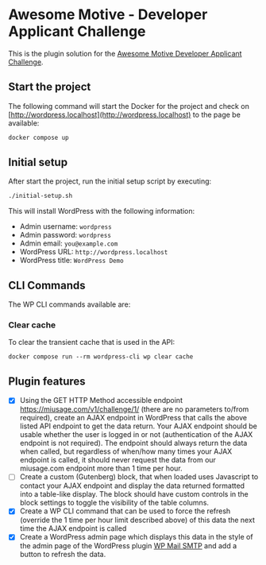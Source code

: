 # Awesome Motive - Developer Applicant Challenge

This is the plugin solution for the [Awesome Motive Developer Applicant Challenge](https://awesomemotive.com/developer-applicant-challenge/).

## Start the project

The following command will start the Docker for the project and check on [http://wordpress.localhost](http://wordpress.localhost) to the page be available:

```bash
docker compose up
```

## Initial setup

After start the project, run the initial setup script by executing:

```bash
./initial-setup.sh
```

This will install WordPress with the following information:

* Admin username: `wordpress`
* Admin password: `wordpress`
* Admin email: `you@example.com`
* WordPress URL: `http://wordpress.localhost`
* WordPress title: `WordPress Demo`

## CLI Commands

The WP CLI commands available are:

### Clear cache

To clear the transient cache that is used in the API:

```
docker compose run --rm wordpress-cli wp clear cache
```

## Plugin features

- [x]  Using the GET HTTP Method accessible endpoint https://miusage.com/v1/challenge/1/ (there are no parameters to/from required), create an AJAX endpoint in WordPress that calls the above listed API endpoint to get the data return. Your AJAX endpoint should be usable whether the user is logged in or not (authentication of the AJAX endpoint is not required). The endpoint should always return the data when called, but regardless of when/how many times your AJAX endpoint is called, it should never request the data from our miusage.com endpoint more than 1 time per hour.
- [ ]  Create a custom (Gutenberg) block, that when loaded uses Javascript to contact your AJAX endpoint and display the data returned formatted into a table-like display. The block should have custom controls in the block settings to toggle the visibility of the table columns.
- [x]  Create a WP CLI command that can be used to force the refresh (override the 1 time per hour limit described above) of this data the next time the AJAX endpoint is called
- [x]  Create a WordPress admin page which displays this data in the style of the admin page of the WordPress plugin [WP Mail SMTP](https://wordpress.org/plugins/wp-mail-smtp/) and add a button to refresh the data.